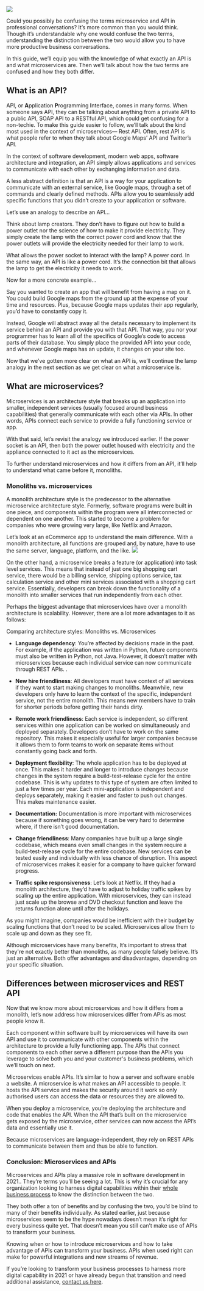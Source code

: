 
![](https://lh6.googleusercontent.com/m8tbCs0Bse5w29YKwKHwuqGcr8Hcr8Oj81z0cIgoLrGz03UjnDJfkKrdVt5G8gdQgYroTMsmTmNbVhTZddRESjVY28Nd7F_XNjMPtdhSFe8YMqBblWuowS1-yjY7FU_rmPAhdIbA)

  

Could you possibly be confusing the terms microservice and API in professional conversations? It’s more common than you would think. Though it’s understandable why one would confuse the two terms, understanding the distinction between the two would allow you to have more productive business conversations.

  

In this guide, we’ll equip you with the knowledge of what exactly an API is and what microservices are. Then we’ll talk about how the two terms are confused and how they both differ.

## What is an API?

API, or **A**pplication **P**rogramming **I**nterface, comes in many forms. When someone says API, they can be talking about anything from a private API to a public API, SOAP API to a RESTful API, which could get confusing for a non-techie. To make this guide easier to follow, we’ll talk about the kind most used in the context of microservices— Rest API. Often, rest API is what people refer to when they talk about Google Maps’ API and Twitter’s API.

  

In the context of software development, modern web apps, software architecture and integration, an API simply allows applications and services to communicate with each other by exchanging information and data.

  

A less abstract definition is that an API is a way for your application to communicate with an external service, like Google maps, through a set of commands and clearly defined methods. APIs allow you to seamlessly add specific functions that you didn’t create to your application or software.

  

Let’s use an analogy to describe an API…

  

Think about lamp creators. They don’t have to figure out how to build a power outlet nor the science of how to make it provide electricity. They simply create the lamp with the correct power cord and know that the power outlets will provide the electricity needed for their lamp to work.

  

What allows the power socket to interact with the lamp? A power cord. In the same way, an API is like a power cord. It’s the connection bit that allows the lamp to get the electricity it needs to work.

  

Now for a more concrete example…

  

Say you wanted to create an app that will benefit from having a map on it. You could build Google maps from the ground up at the expense of your time and resources. Plus, because Google maps updates their app regularly, you’d have to constantly copy it.

  

Instead, Google will abstract away all the details necessary to implement its service behind an API and provide you with that API. That way, you nor your programmer has to learn all of the specifics of Google’s code to access parts of their database. You simply place the provided API into your code, and whenever Google maps has an update, it changes on your site too.

  

Now that we’ve gotten more clear on what an API is, we’ll continue the lamp analogy in the next section as we get clear on what a microservice is.

## What are microservices?

Microservices is an architecture style that breaks up an application into smaller, independent services (usually focused around business capabilities) that generally communicate with each other via APIs. In other words, APIs connect each service to provide a fully functioning service or app.

  

With that said, let’s revisit the analogy we introduced earlier. If the power socket is an API, then both the power outlet housed with electricity and the appliance connected to it act as the microservices.

  

To further understand microservices and how it differs from an API, it’ll help to understand what came before it, monoliths.

### Monoliths vs. microservices

A monolith architecture style is the predecessor to the alternative microservice architecture style. Formerly, software programs were built in one piece, and components within the program were all interconnected or dependent on one another. This started to become a problem for companies who were growing very large, like Netflix and Amazon.

  

Let’s look at an eCommerce app to understand the main difference. With a monolith architecture, all functions are grouped and, by nature, have to use the same server, language, platform, and the like. ![](https://lh3.googleusercontent.com/df-GpaDM-Xyrg3KE5DreIOG10Yc4knE41KUssBCDIQXDWhXeStb3zpOa2LE-jOLpeoK9b7yXC_EDfynTvR7PchxAGl14p2wRVJRRqJOjj41spneXBzQjm_3P8G5elgkwWxQtRMam)

  

On the other hand, a microservice breaks a feature (or application) into task level services. This means that instead of just one big shopping cart service, there would be a billing service, shipping options service, tax calculation service and other mini services associated with a shopping cart service. Essentially, developers can break down the functionality of a monolith into smaller services that run independently from each other.

  

Perhaps the biggest advantage that microservices have over a monolith architecture is scalability. However, there are a lot more advantages to it as follows:

  

Comparing architecture styles: Monoliths vs. Microservices

-   **Language dependency**: You’re affected by decisions made in the past. For example, if the application was written in Python, future components must also be written in Python, not Java. However, it doesn’t matter with microservices because each individual service can now communicate through REST APIs. .
    
-   **New hire friendliness**: All developers must have context of all services if they want to start making changes to monoliths. Meanwhile, new developers only have to learn the context of the specific, independent service, not the entire monolith. This means new members have to train for shorter periods before getting their hands dirty.
    
-   **Remote work friendliness**: Each service is independent, so different services within one application can be worked on simultaneously and deployed separately. Developers don’t have to work on the same repository. This makes it especially useful for larger companies because it allows them to form teams to work on separate items without constantly going back and forth.
    
-   **Deployment flexibility**: The whole application has to be deployed at once. This makes it harder and longer to introduce changes because changes in the system require a build-test-release cycle for the entire codebase. This is why updates to this type of system are often limited to just a few times per year. Each mini-application is independent and deploys separately, making it easier and faster to push out changes. This makes maintenance easier.
    
-   **Documentation:** Documentation is more important with microservices because if something goes wrong, it can be very hard to determine where, if there isn’t good documentation.
    
-   **Change friendliness**: Many companies have built up a large single codebase, which means even small changes in the system require a build-test-release cycle for the entire codebase. New services can be tested easily and individually with less chance of disruption. This aspect of microservices makes it easier for a company to have quicker forward progress.
    
-   **Traffic spike responsiveness**: Let’s look at Netflix. If they had a monolith architecture, they’d have to adjust to holiday traffic spikes by scaling up the entire application. With microservices, they can instead just scale up the browse and DVD checkout function and leave the returns function alone until after the holidays.
    

  

As you might imagine, companies would be inefficient with their budget by scaling functions that don’t need to be scaled. Microservices allow them to scale up and down as they see fit.

  

Although microservices have many benefits, It’s important to stress that they're not exactly better than monoliths, as many people falsely believe. It’s just an alternative. Both offer advantages and disadvantages, depending on your specific situation.

## Differences between microservices and REST API

Now that we know more about microservices and how it differs from a monolith, let’s now address how microservices differ from APIs as most people know it.

  

Each component within software built by microservices will have its own API and use it to communicate with other components within the architecture to provide a fully functioning app. The APIs that connect components to each other serve a different purpose than the APIs you leverage to solve both you and your customer's business problems, which we’ll touch on next.

  

Microservices enable APIs. It’s similar to how a server and software enable a website. A microservice is what makes an API accessible to people. It hosts the API service and makes the security around it work so only authorised users can access the data or resources they are allowed to.

  

When you deploy a microservice, you’re deploying the architecture and code that enables the API. When the API that’s built on the microservice gets exposed by the microservice, other services can now access the API’s data and essentially use it.

  

Because microservices are language-independent, they rely on REST APIs to communicate between them and thus be able to function.

  
  

### Conclusion: Microservices and APIs

Microservices and APIs play a massive role in software development in 2021.. They’re terms you’ll be seeing a lot. This is why it’s crucial for any organization looking to harness digital capabilities within their [whole business process](https://www.ampersandtech.com/services/business-process) to know the distinction between the two.

  

They both offer a ton of benefits and by confusing the two, you’d be blind to many of their benefits individually. As stated earlier, just because microservices seem to be the hype nowadays doesn’t mean it’s right for every business quite yet. That doesn’t mean you still can’t make use of APIs to transform your business.

  

Knowing when or how to introduce microservices and how to take advantage of APIs can transform your business. APIs when used right can make for powerful integrations and new streams of revenue.

  

If you’re looking to transform your business processes to harness more digital capability in 2021 or have already begun that transition and need additional assistance, [contact us here](https://www.ampersandtech.com/about/contact_us).